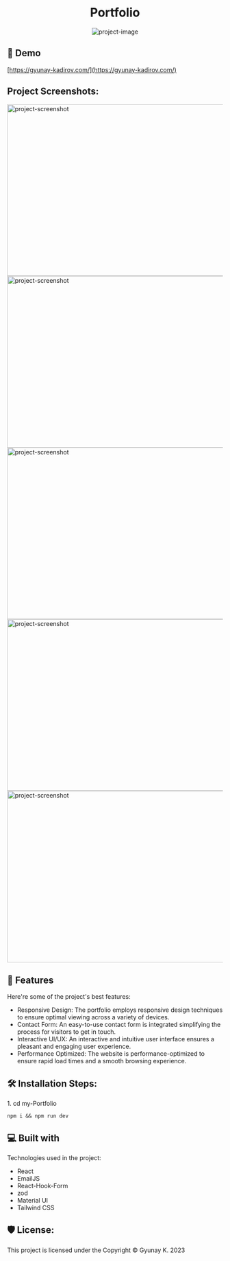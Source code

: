 <h1 align="center" id="title">Portfolio</h1>

<p align="center"><img src="https://ik.imagekit.io/riviaa/Portfolio/image.png?updatedAt=1704579598513" alt="project-image"></p>

<h2>🚀 Demo</h2>

[https://gyunay-kadirov.com/](https://gyunay-kadirov.com/)

<h2>Project Screenshots:</h2>

<img src="https://ik.imagekit.io/riviaa/Portfolio/Screenshot%202023-07-30%20at%204.08.52%20PM.png?updatedAt=1691271644557" alt="project-screenshot" width="750" height="400/">

<img src="https://ik.imagekit.io/riviaa/Portfolio/image-3.png?updatedAt=1704579596171" alt="project-screenshot" width="750" height="400/">
<img src="https://ik.imagekit.io/riviaa/Portfolio/image-2.png?updatedAt=1704579594232" alt="project-screenshot" width="750" height="400/">

<img src="https://ik.imagekit.io/riviaa/Portfolio/image-1.png?updatedAt=1704579593954" alt="project-screenshot" width="750" height="400/">

<img src="https://ik.imagekit.io/riviaa/Portfolio/image-4.png?updatedAt=1704579593867" alt="project-screenshot" width="750" height="400/">

  
  
<h2>🧐 Features</h2>

Here're some of the project's best features:

*   Responsive Design: The portfolio employs responsive design techniques to ensure optimal viewing across a variety of devices.
*   Contact Form: An easy-to-use contact form is integrated simplifying the process for visitors to get in touch.
*   Interactive UI/UX: An interactive and intuitive user interface ensures a pleasant and engaging user experience.
*   Performance Optimized: The website is performance-optimized to ensure rapid load times and a smooth browsing experience.

<h2>🛠️ Installation Steps:</h2>

<p>1. cd my-Portfolio</p>

```
npm i && npm run dev
```

  
  
<h2>💻 Built with</h2>

Technologies used in the project:

*   React
*   EmailJS
*   React-Hook-Form
*   zod
*   Material UI
*   Tailwind CSS

<h2>🛡️ License:</h2>

This project is licensed under the Copyright © Gyunay K. 2023
